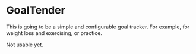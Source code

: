 # GoalTender

This is going to be a simple and configurable goal tracker. For example, for weight loss and exercising, or practice.

Not usable yet.

